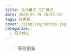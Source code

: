 ```yaml
---
title: 设计模式-工厂模式
date: 2020-06-19 10:57:29
tags: 待更新
cover: /blog/img/design.jpg
categories:
  - 设计模式
---
```


> 等待更新